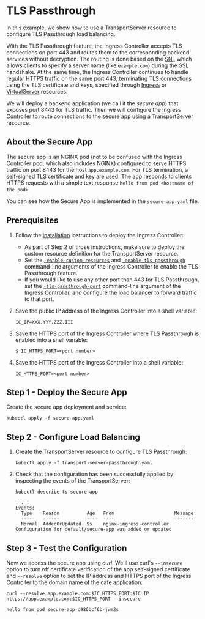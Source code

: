# TLS Passthrough

In this example, we show how to use a TransportServer resource to configure TLS Passthrough load balancing.

With the TLS Passthrough feature, the Ingress Controller accepts TLS connections on port 443 and routes them to the
corresponding backend services without decryption. The routing is done based on the
[SNI](https://en.wikipedia.org/wiki/Server_Name_Indication), which allows clients to specify a server name (like
`example.com`) during the SSL handshake. At the same time, the Ingress Controller continues to handle regular HTTPS
traffic on the same port 443, terminating TLS connections using the TLS certificate and keys, specified through
[Ingress](https://docs.nginx.com/nginx-ingress-controller/configuration/ingress-resources/basic-configuration/) or
[VirtualServer](https://docs.nginx.com/nginx-ingress-controller/configuration/virtualserver-and-virtualserverroute-resources/)
resources.

We will deploy a backend application (we call it the *secure app*) that exposes port 8443 for TLS traffic. Then we will
configure the Ingress Controller to route connections to the secure app using a TransportServer resource.

## About the Secure App

The secure app is an NGINX pod (not to be confused with the Ingress Controller pod, which also includes NGINX)
configured to serve HTTPS traffic on port 8443 for the host `app.example.com`. For TLS termination, a self-signed TLS
certificate and key are used. The app responds to clients HTTPS requests with a simple text response `hello from pod
<hostname of the pod>`.

You can see how the Secure App is implemented in the `secure-app.yaml` file.

## Prerequisites

1. Follow the [installation](https://docs.nginx.com/nginx-ingress-controller/installation/installation-with-manifests/)
   instructions to deploy the Ingress Controller:
    - As part of Step 2 of those instructions, make sure to deploy the custom resource definition for the
      TransportServer resource.
    - Set the
      [`-enable-custom-resources`](https://docs.nginx.com/nginx-ingress-controller/configuration/global-configuration/command-line-arguments/#cmdoption-enable-custom-resources)
      and
      [`-enable-tls-passthrough`](https://docs.nginx.com/nginx-ingress-controller/configuration/global-configuration/command-line-arguments/#cmdoption-enable-tls-passthrough)
      command-line arguments of the Ingress Controller to enable the TLS Passthrough feature.
    - If you would like to use any other port than 443 for TLS Passthrough, set the [`-tls-passthrough-port`](https://docs.nginx.com/nginx-ingress-controller/configuration/global-configuration/command-line-arguments/#cmdoption-tls-passthrough-port) command-line argument of the Ingress Controller, and configure the load balancer to forward traffic to that port.

1. Save the public IP address of the Ingress Controller into a shell variable:

    ```console
    IC_IP=XXX.YYY.ZZZ.III
    ```

1. Save the HTTPS port of the Ingress Controller where TLS Passthrough is enabled into a shell variable:
    ```
    $ IC_HTTPS_PORT=<port number>

1. Save the HTTPS port of the Ingress Controller into a shell variable:

    ```console
    IC_HTTPS_PORT=<port number>
    ```

## Step 1 - Deploy the Secure App

Create the secure app deployment and service:

```console
kubectl apply -f secure-app.yaml
```

## Step 2 - Configure Load Balancing

1. Create the TransportServer resource to configure TLS Passthrough:

    ```console
    kubectl apply -f transport-server-passthrough.yaml
    ```

1. Check that the configuration has been successfully applied by inspecting the events of the TransportServer:

    ```console
    kubectl describe ts secure-app
    ```

    ```text
    . . .
    Events:
      Type    Reason          Age   From                      Message
      ----    ------          ----  ----                      -------
      Normal  AddedOrUpdated  9s    nginx-ingress-controller  Configuration for default/secure-app was added or updated
    ```

## Step 3 - Test the Configuration

Now we access the secure app using *curl*. We'll use curl's `--insecure` option to turn off certificate verification of
the app self-signed certificate and `--resolve` option to set the IP address and HTTPS port of the Ingress Controller to
the domain name of the cafe application:

```console
curl --resolve app.example.com:$IC_HTTPS_PORT:$IC_IP https://app.example.com:$IC_HTTPS_PORT --insecure
```

```text
hello from pod secure-app-d986bcf6b-jwm2s
```
